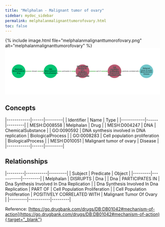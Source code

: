 ```yaml
---
title: "Melphalan - Malignant tumor of ovary"
sidebar: mydoc_sidebar
permalink: melphalanmalignanttumorofovary.html
toc: false 
---
```


{% include image.html file="melphalanmalignanttumorofovary.png" alt="melphalanmalignanttumorofovary" %}![Path Visualization](/images/melphalanmalignanttumorofovary.png)

## Concepts

|------------|------|---------|
| Identifier | Name | Type    |
|------------|------|---------|
| MESH:D008558 | Melphalan | Drug |
| MESH:D004247 | DNA | ChemicalSubstance |
| GO:0090592 | DNA synthesis involved in DNA replication | BiologicalProcess |
| GO:0008283 | Cell population proliferation | BiologicalProcess |
| MESH:D010051 | Malignant tumor of ovary | Disease |
|------------|------|---------|

## Relationships

|---------|-----------|---------|
| Subject | Predicate | Object  |
|---------|-----------|---------|
| Melphalan | DISRUPTS | Dna |
| Dna | PARTICIPATES IN | Dna Synthesis Involved In Dna Replication |
| Dna Synthesis Involved In Dna Replication | PART OF | Cell Population Proliferation |
| Cell Population Proliferation | POSITIVELY CORRELATED WITH | Malignant Tumor Of Ovary |
|---------|-----------|---------|

Reference: [https://go.drugbank.com/drugs/DB:DB01042#mechanism-of-action](https://go.drugbank.com/drugs/DB:DB01042#mechanism-of-action){:target="_blank"}